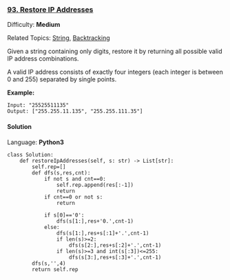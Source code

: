 ### [93\. Restore IP Addresses](https://leetcode.com/problems/restore-ip-addresses/)

Difficulty: **Medium**  

Related Topics: [String](https://leetcode.com/tag/string/), [Backtracking](https://leetcode.com/tag/backtracking/)


Given a string containing only digits, restore it by returning all possible valid IP address combinations.

A valid IP address consists of exactly four integers (each integer is between 0 and 255) separated by single points.

**Example:**

```
Input: "25525511135"
Output: ["255.255.11.135", "255.255.111.35"]
```


#### Solution

Language: **Python3**

```python3
class Solution:
    def restoreIpAddresses(self, s: str) -> List[str]:
        self.rep=[]
        def dfs(s,res,cnt):
            if not s and cnt==0:
                self.rep.append(res[:-1]) 
                return
            if cnt==0 or not s:
                return
            
            if s[0]=='0':
                dfs(s[1:],res+'0.',cnt-1)
            else:
                dfs(s[1:],res+s[:1]+'.',cnt-1)
                if len(s)>=2:
                    dfs(s[2:],res+s[:2]+'.',cnt-1)
                if len(s)>=3 and int(s[:3])<=255:
                    dfs(s[3:],res+s[:3]+'.',cnt-1)
        dfs(s,'',4)
        return self.rep
```